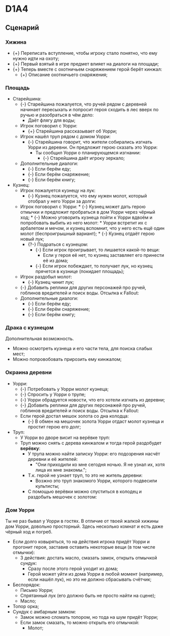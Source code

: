# D1A4
## Сценарий

### Хижина

  * {+} Переписать вступление, чтобы игроку стало понятно, что ему нужно идти на охоту;
  * {+} Первый взятый в игре предмет влияет на диалоги на площади;
  * {+} Теперь вместе с охотничьем снаряжением герой берёт кинжал:
     * {+} Описание охотничьего снаряжения;

### Площадь

   * Cтарейшина:
      * {-} Старейшина пожалуется, что ручей рядом с деревней начинает пересыхать и попросит героя сходить в лес вверх по ручью и разобраться в чём дело:
          * Даёт флягу для воды;
      * Игрок поговорил с Уорри:
         * {+} Старейшина рассказывает об Уорри;
      * Игрок нашёл труп рядом с домом Уорри:
         * {-} Старейшина говорит, что жители собирались изгнать Уорри из деревни. Он предложит герою сказать это Уорри:
            * Ты сообщил Уорри о планирующемся изгнании:
               * {-} Старейшина даёт игроку зеркало;
      * Дополнительные диалоги:
         * {-} Если берём еду;
         * {-} Если берём снаряжение;
         * {-} Если берём книгу;
   * Кузнец:
      * Игрок пожалуется кузнецу на лук:
         * {-} Кузнец пожалуется, что ему нужен молот, который отобрал у него Уорри за долги:
      * Игрок поговорил с Уорри:
            * {-} Кузнец может дать герою отмычки и предложит пробраться в дом Уорри через чёрный ход;
            * {-} Можно уговорить кузнеца пойти к Уорри вдвоём и попробовать выбить из него молот:
               * Уорри встретит их с арбалетом и мечом, и кузнец вспомнит, что у него есть ещё один молот (беспроигрышный вариант);
                  * {-} Кузнец отдаёт герою новый лук;
         * {?-} Подраться с кузнецом:
            * {-} Если игрок проигрывает, то лишается какой-то вещи:
               * Если у героя её нет, то кузнец заставляет его принести её из дома;
            * {-} Если игрок побеждает, то получает лук, но кузнец прячется в кузнице (покидает площадь);
      * Игрок раздобыл молот:
         * {-} Кузнец чинит лук;
      * {-} Добавить реплики для других персонажей про ручей, гоблинов вредителей и поиск воды. Отсылка к Fallout:
      * Дополнительные диалоги:
         * {-} Если берём еду;
         * {-} Если берём снаряжение;
         * {-} Если берём книгу;

### Драка с кузнецом
Дополнительная возможность.

   * Можно осмотреть кузнеца и его части тела, для поиска слабых мест;
   * Можно попровобовать прирозить ему кинжалом;

### Окраина деревни

   * Уорри:
      * {-} Потребовать у Уорри молот кузнеца;
      * {-} Спросить у Уорри о трупе;
      * {-} Уорри обрадуется новости, что его хотели изгнать из деревни;
      * {-} Добавить реплики для других персонажей про ручей, гоблинов вредителей и поиск воды. Отсылка к Fallout:
      * Если герой достал мешок золота со дна колодца:
         * {-} В обмен на мешочек золота Уорри отдаст молот кузнеца и простит герою его долг;
   * Труп:
      * У Уорри во дворе висит на верёвке труп:
      * Труп можно снять с дерева кинжалом и тогда герой раздобудет **верёвку**:
         * У трупа можно найти записку Уорри: его подозрения насчёт деревни и её жителей:
            * "Они приходили ко мне сегодня ночью. Я не узнал их, хотя лица их мне знакомы.";
         * Т.к. герой не узнает труп, то это не житель деревни:
            * Возжно это труп знакомого Уорри, которого подвесили культисты;
         * С помощью верёвки можно спуститься в колодец и раздобыть мешочек с золотом:

### Дом Уорри
Ты не раз бывал у Уорри в гостях. В отличие от твоей жалкой хижины дом Уорри, довольно просторный. Здесь несколько комнат и есть даже чёрный ход и погреб.

   * Если долго ковыряться, то на действия игрока придёт Уорри и прогонит героя, заставив оставить некоторые вещи (в том числе отмычки):
      * 3 действия: достать масло, смазать замок, открыть отмычкой сундук:
         * Сразу после этого герой уходит из дома;
         * Герой может уйти из дома Уорри в любой момент (например, если нашёл лук), но это не должно сбрасывать счётчик;
   * Беспорядок:
      * Письмо Уорри;
      * Спрятанный лук (его должно быть не просто найти на сцене);
      * Масло;
   * Топор орка;
   * Сундук с амбарным замком:
      * Замок можно сломать топором, но тода на шум придёт Уорри;
      * Если замок смазать, то можно открыть его отмычкой:
         * Молот;
